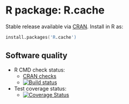 # R package: R.cache

Stable release available via [CRAN](http://cran.r-project.org/package=R.cache).  Install in R as:

```s
install.packages('R.cache')
```

## Software quality

* R CMD check status:
  - <a href="http://cran.r-project.org/web/checks/check_results_R.cache.html">CRAN checks</a>
  - <a href="https://travis-ci.org/HenrikBengtsson/R.cache"><img src="https://travis-ci.org/HenrikBengtsson/R.cache.svg?branch=master" alt="Build status"></a>
* Test coverage status:
  - <a href='https://coveralls.io/r/HenrikBengtsson/R.cache?branch=develop'><img
  src='https://coveralls.io/repos/HenrikBengtsson/R.cache/badge.png?branch=develop' alt='Coverage Status' /></a>  
